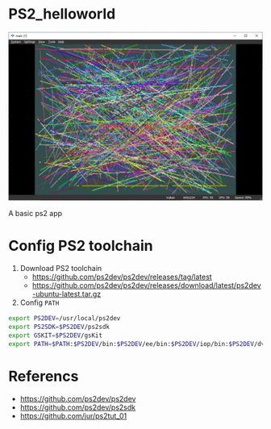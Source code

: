 # PS2_helloworld

![PS2](screenshots/Snipaste_2025-05-22_11-23-29.png)

A basic ps2 app

# Config PS2 toolchain

1. Download PS2 toolchain
    - https://github.com/ps2dev/ps2dev/releases/tag/latest
    - https://github.com/ps2dev/ps2dev/releases/download/latest/ps2dev-ubuntu-latest.tar.gz
2. Config `PATH`

```bash
export PS2DEV=/usr/local/ps2dev
export PS2SDK=$PS2DEV/ps2sdk
export GSKIT=$PS2DEV/gsKit
export PATH=$PATH:$PS2DEV/bin:$PS2DEV/ee/bin:$PS2DEV/iop/bin:$PS2DEV/dvp/bin:$PS2SDK/bin
```

# Referencs
- https://github.com/ps2dev/ps2dev
- https://github.com/ps2dev/ps2sdk
- https://github.com/jur/ps2tut_01
